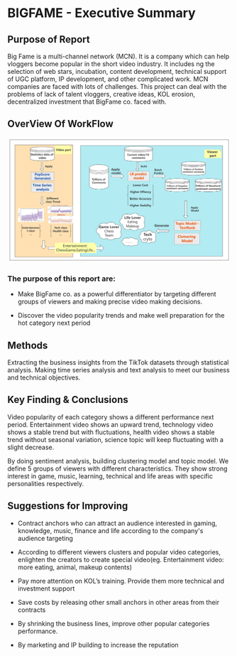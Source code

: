 # BIGFAME - Executive Summary
## Purpose of Report
Big Fame is a multi-channel network (MCN). It is a company which can help vloggers become popular 
in the short video industry. It includes ng the selection of web stars, incubation, content development, 
technical support of UGC platform, IP development, and other complicated work. MCN companies are 
faced with lots of challenges. This project can deal with the problems of lack of talent vloggers, creative 
ideas, KOL erosion, decentralized investment that BigFame co. faced with. 

## OverView Of WorkFlow
<img title="a title" alt="Alt text" src="https://github.com/Chenqll/NUS_5002_project/blob/main/OverView.png">

### The purpose of this report are:

- Make BigFame co. as a powerful differentiator by targeting different groups of viewers and 
making precise video making decisions.

- Discover the video popularity trends and make well preparation for the hot category next 
period 

## Methods
Extracting the business insights from the TikTok datasets through statistical analysis. Making time 
series analysis and text analysis to meet our business and technical objectives.

## Key Finding & Conclusions

Video popularity of each category shows a different performance next period. Entertainment video 
shows an upward trend, technology video shows a stable trend but with fluctuations, health video 
shows a stable trend without seasonal variation, science topic will keep fluctuating with a slight 
decrease. 

By doing sentiment analysis, building clustering model and topic model. We define 5 groups of viewers 
with different characteristics. They show strong interest in game, music, learning, technical and life 
areas with specific personalities respectively.

## Suggestions for Improving

- Contract anchors who can attract an audience interested in gaming, knowledge, music, 
finance and life according to the company's audience targeting

- According to different viewers clusters and popular video categories, enlighten the creators 
to create special video(eg. Entertainment video: more eating, animal, makeup contents)

- Pay more attention on KOL’s training. Provide them more technical and investment support

- Save costs by releasing other small anchors in other areas from their contracts

- By shrinking the business lines, improve other popular categories performance. 

- By marketing and IP building to increase the reputation